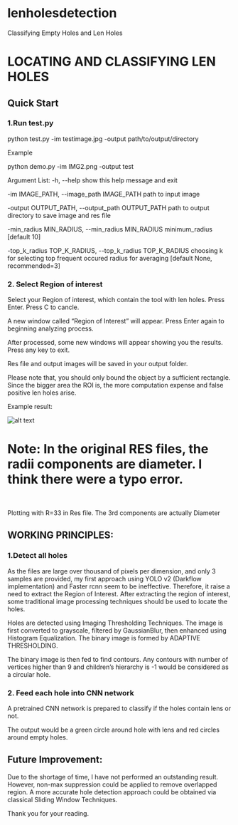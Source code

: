 # lenholesdetection

Classifying Empty Holes and Len Holes

# LOCATING AND CLASSIFYING LEN HOLES

## Quick Start

### 1.Run test.py

python test.py -im testimage.jpg -output path/to/output/directory

Example

python demo.py -im IMG2.png -output test

Argument List: 
 -h, --help            show this help message and exit
 
  -im IMAGE_PATH, --image_path IMAGE_PATH
                        path to input image
                        
  -output OUTPUT_PATH, --output_path OUTPUT_PATH
                        path to output directory to save image and res file
                        
  -min_radius MIN_RADIUS, --min_radius MIN_RADIUS
                        minimum_radius [default 10]
                        
  -top_k_radius TOP_K_RADIUS, --top_k_radius TOP_K_RADIUS
                        choosing k for selecting top frequent occured radius
                        for averaging [default None, recommended=3]
                        
### 2. Select Region of interest
 
Select your Region of interest, which contain the tool with len holes. Press Enter. Press C to cancle.

A new window called “Region of Interest” will appear. Press Enter again to beginning analyzing process.

After processed, some new windows will appear showing you the results. Press any key to exit.

Res file and output images will be saved in your output folder.

Please note that, you should only bound the object by a sufficient rectangle. Since the bigger area the ROI is, the more computation expense and false positive len holes arise. 
 
Example result:

![alt text](https://i.imgur.com/FeQawGt.png)


# Note: In the original RES files, the radii components are diameter. I think there were a typo error.
  

 
Plotting with R=33 in Res file. The 3rd components are actually Diameter

## WORKING PRINCIPLES:
### 1.Detect all holes
As the files are large over thousand of pixels per dimension, and only 3 samples are provided, my first approach using YOLO v2 (Darkflow implementation) and Faster rcnn seem to be ineffective. Therefore, it raise a need to extract the Region of Interest. After extracting the region of interest, some traditional image processing techniques should be used to locate the holes. 

Holes are detected using Imaging Thresholding Techniques. The image is first converted to grayscale, filtered by GaussianBlur, then enhanced using Histogram Equalization. The binary image is formed by ADAPTIVE THRESHOLDING.

The binary image is then fed to find contours. Any contours with number of vertices higher than 9 and children’s hierarchy is -1 would be considered as a circular hole.

### 2. Feed each hole into CNN network
A pretrained CNN network is prepared to classify if the holes contain lens or not.

The output would be a green circle around hole with lens and red circles around empty holes.

## Future Improvement:
Due to the shortage of time, I have not performed an outstanding result. However, non-max suppression could be applied to remove overlapped region. A more accurate hole detection approach could be obtained via classical Sliding Window Techniques.


Thank you for your reading.
